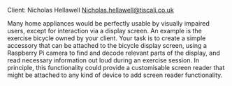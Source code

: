 Client: Nicholas Hellawell <Nicholas.hellawell@tiscali.co.uk>

Many home appliances would be perfectly usable by visually impaired
users, except for interaction via a display screen. An example is the
exercise bicycle owned by your client. Your task is to create a simple
accessory that can be attached to the bicycle display screen, using a
Raspberry Pi camera to find and decode relevant parts of the display,
and read necessary information out loud during an exercise session. In
principle, this functionality could provide a customisable screen reader
that might be attached to any kind of device to add screen reader
functionality.